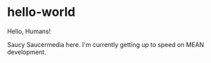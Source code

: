 hello-world
===========

Hello, Humans!

Saucy Saucermedia here. I'm currently getting up to speed on MEAN development.
